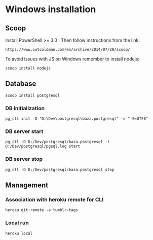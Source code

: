 # Windows installation

## Scoop

Install PowerShell >= 3.0 . Then follow instructions from the link:

    https://www.outcoldman.com/en/archive/2014/07/20/scoop/

To avoid issues with JS on Windows remember to install nodejs:

    scoop install nodejs

## Database

    scoop install postgresql

### DB initialization

    pg_ctl init -D "D:\Dev\postgresql\baza.postgresql" -o "-E=UTF8"

### DB server start

    pg_ctl -D D:/Dev/postgresql/baza.postgresql -l D:/Dev/postgresql/pgsql.log start

### DB server stop

    pg_ctl -D D:/Dev/postgresql/baza.postgresql stop

## Management

### Association with heroku remote for CLI

    heroku git:remote -a tumblr-tags

### Local run

    heroku local

